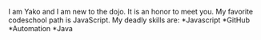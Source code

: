 I am Yako and I am new to the dojo. It is an honor to meet you.
My favorite codeschool path is JavaScript.
My deadly skills are:
*Javascript
*GitHub
*Automation
*Java
